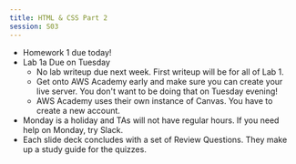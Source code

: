 ```yaml
---
title: HTML & CSS Part 2
session: S03
---
```

* Homework 1 due today!
* Lab 1a Due on Tuesday
    * No lab writeup due next week. First writeup will be for all of Lab 1.
    * Get onto AWS Academy early and make sure you can create your live server. You don't want to be doing that on Tuesday evening!
    * AWS Academy uses their own instance of Canvas. You have to create a new account.
* Monday is a holiday and TAs will not have regular hours. If you need help on Monday, try Slack.
* Each slide deck concludes with a set of Review Questions. They make up a study guide for the quizzes.